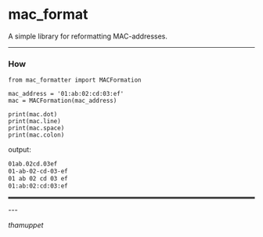 mac_format
======
A simple library for reformatting MAC-addresses.
<br />
<hr>

### How

`````pycon
from mac_formatter import MACFormation

mac_address = '01:ab:02:cd:03:ef'
mac = MACFormation(mac_address)

print(mac.dot)
print(mac.line)
print(mac.space)
print(mac.colon)
`````
output:
`````bash
01ab.02cd.03ef
01-ab-02-cd-03-ef
01 ab 02 cd 03 ef
01:ab:02:cd:03:ef
`````
<hr style="border-top: 3px solid rgba(255, 255, 255, 0.2);">
---

*thamuppet* <br>


